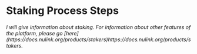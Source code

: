 <h1>Staking Process Steps<h6>
I will give information about staking. For information about other features of the platform, please go [here](https://docs.nulink.org/products/stakers)https://docs.nulink.org/products/stakers.
